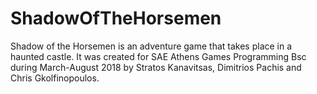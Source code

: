 # ShadowOfTheHorsemen
Shadow of the Horsemen is an adventure game that takes place in a haunted castle. It was created for SAE Athens Games Programming Bsc during March-August 2018 by Stratos Kanavitsas, Dimitrios Pachis and Chris Gkolfinopoulos.
